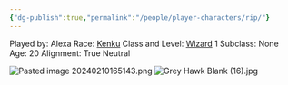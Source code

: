 ```yaml
---
{"dg-publish":true,"permalink":"/people/player-characters/rip/"}
---
```


Played by: Alexa
Race: [Kenku](http://dnd5e.wikidot.com/lineage:kenku)
Class and Level: [Wizard](http://dnd5e.wikidot.com/wizard) 1
Subclass: None
Age: 20
Alignment: True Neutral

![Pasted image 20240210165143.png](/img/user/Z_Attachments/Pasted%20image%2020240210165143.png)
![Grey Hawk Blank (16).jpg](/img/user/Z_Attachments/Grey%20Hawk%20Blank%20(16).jpg)
